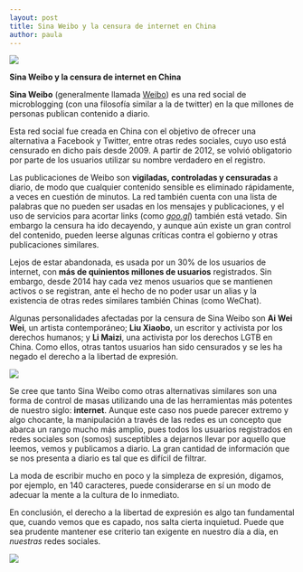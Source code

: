 ```yaml
---
layout: post
title: Sina Weibo y la censura de internet en China
author: paula
---
```


![](https://images.duckduckgo.com/iu/?u=http%3A%2F%2Fupload.wikimedia.org%2Fwikipedia%2Fen%2Fthumb%2F6%2F6e%2FSina_Weibo.svg%2F1024px-Sina_Weibo.svg.png&f=1)

**Sina Weibo y la censura de internet en China**

**Sina Weibo** (generalmente llamada [Weibo](http://www.weibo.com)) es una red social de microblogging (con una filosofía similar a la de twitter) en la que millones de personas publican contenido a diario. 

Esta red social fue creada en China con el objetivo de ofrecer una alternativa a Facebook y Twitter, entre otras redes sociales, cuyo uso está censurado en dicho país desde 2009. A partir de 2012, se volvió obligatorio por parte de los usuarios utilizar su nombre verdadero en el registro.  

Las publicaciones de Weibo son **vigiladas, controladas y censuradas** a diario, de modo que cualquier contenido sensible es eliminado rápidamente, a veces en cuestión de minutos. La red también cuenta con una lista de palabras que no pueden ser usadas en los mensajes y publicaciones, y el uso de servicios para acortar links (como *[goo.gl]()*) también está vetado. Sin embargo la censura ha ido decayendo, y aunque aún existe un gran control del contenido, pueden leerse algunas críticas contra el gobierno y otras publicaciones similares.

Lejos de estar abandonada, es usada por un 30% de los usuarios de internet, con **más de quinientos millones de usuarios** registrados. Sin embargo, desde 2014 hay cada vez menos usuarios que se mantienen activos o se registran, ante el hecho de no poder usar un alias y la existencia de otras redes similares también Chinas (como WeChat). 

Algunas personalidades afectadas por la censura de Sina Weibo son **Ai Wei Wei**, un artista contemporáneo; **Liu Xiaobo**, un escritor y activista por los derechos humanos; y **Li Maizi**, una activista por los derechos LGTB en China. Como ellos, otras tantos usuarios han sido censurados y se les ha negado el derecho a la libertad de expresión. 

![](https://images.duckduckgo.com/iu/?u=http%3A%2F%2Fwww.lavanguardia.com%2Fr%2FGODO%2FLV%2Fp4%2FWebSite%2F2017%2F02%2F22%2FRecortada%2Fimg_melies_20170222-181347_imagenes_lv_terceros_li_maizi-kaOD-U42226755846aJD-992x558%40LaVanguardia-Web.jpg&f=1)

Se cree que tanto Sina Weibo como otras alternativas similares son una forma de control de masas utilizando una de las herramientas más potentes de nuestro siglo: **internet**. Aunque este caso nos puede parecer extremo y algo chocante, la manipulación a través de las redes es un concepto que abarca un rango mucho más amplio, pues todos los usuarios registrados en redes sociales son (somos) susceptibles a dejarnos llevar por aquello que leemos, vemos y publicamos a diario. La gran cantidad de información que se nos presenta a diario es tal que es difícil de filtrar. 

La moda de escribir mucho en poco y la simpleza de expresión, digamos, por ejemplo, en 140 caracteres, puede considerarse en sí un modo de adecuar la mente a la cultura de lo inmediato.

En conclusión, el derecho a la libertad de expresión es algo tan fundamental que, cuando vemos que es capado, nos salta cierta inquietud. Puede que sea prudente mantener ese criterio tan exigente en nuestro día a día, en *nuestras* redes sociales.

![](https://github.com/Interferencias/interferencias.github.io/blob/master/images/2017-03-23--1490269397_1368x768_scrot.png)
